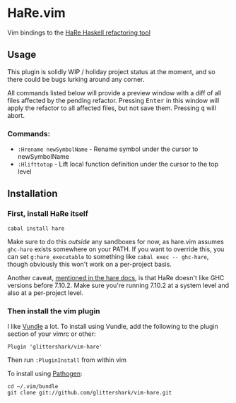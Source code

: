 # HaRe.vim

Vim bindings to the [HaRe Haskell refactoring tool][hare-upstream]

[hare-upstream]: https://github.com/alanz/HaRe

## Usage

This plugin is solidly WIP / holiday project status at the moment, and so there
could be bugs lurking around any corner.

All commands listed below will provide a preview window with a diff of all files
affected by the pending refactor. Pressing <kbd>Enter</kbd> in this window will
apply the refactor to all affected files, but not save them. Pressing
<kbd>q</kbd> will abort.

### Commands:

- `:Hrename newSymbolName` - Rename symbol under the cursor to newSymbolName
- `:Hlifttotop` - Lift local function definition under the cursor to the
  top level

## Installation

### First, install HaRe itself

```shell
cabal install hare
```

Make sure to do this *outside* any sandboxes for now, as hare.vim assumes
`ghc-hare` exists somewhere on your PATH. If you want to override this, you can
set `g:hare_executable` to something like `cabal exec -- ghc-hare`, though
obviously this won't work on a per-project basis.

Another caveat, [mentioned in the hare docs][ghc-version], is that HaRe doesn't
like GHC versions before 7.10.2. Make sure you're running 7.10.2 at a system
level and also at a per-project level.

[ghc-version]: https://github.com/alanz/HaRe#limitations

### Then install the vim plugin

I like [Vundle][] a lot. To install using Vundle, add the following to the
plugin section of your vimrc or other:

```vim
Plugin 'glittershark/vim-hare'
```

Then run `:PluginInstall` from within vim

To install using [Pathogen][]:

```shell
cd ~/.vim/bundle
git clone git://github.com/glittershark/vim-hare.git
```

[Vundle]: https://github.com/VundleVim/Vundle.vim
[Pathogen]: https://github.com/tpope/vim-pathogen
